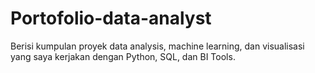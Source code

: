# Portofolio-data-analyst
Berisi kumpulan proyek data analysis, machine learning, dan visualisasi yang saya kerjakan dengan Python, SQL, dan BI Tools.

